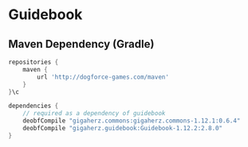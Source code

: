 Guidebook
=============

Maven Dependency (Gradle)
------

```gradle
repositories {
    maven {
        url 'http://dogforce-games.com/maven'
    }
}\c
```

```gradle
dependencies {
    // required as a dependency of guidebook
    deobfCompile "gigaherz.commons:gigaherz.commons-1.12.1:0.6.4"
    deobfCompile "gigaherz.guidebook:Guidebook-1.12.2:2.8.0"
}
```

